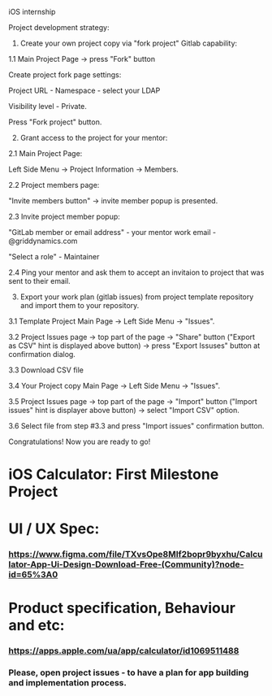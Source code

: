 iOS internship

Project development strategy:

1. Create your own project copy via "fork project" Gitlab capability:

1.1 Main Project Page -> press "Fork" button

Create project fork page settings:

Project URL - Namespace - select your LDAP

Visibility level - Private.

Press "Fork project" button.

2. Grant access to the project for your mentor:

2.1 Main Project Page:

Left Side Menu -> Project Information -> Members.

2.2 Project members page:

"Invite members button" -> invite member popup is presented.

2.3 Invite project member popup:

"GitLab member or email address" - your mentor work email - <LDAP>@griddynamics.com

"Select a role" - Maintainer

2.4 Ping your mentor and ask them to accept an invitaion to project that was sent to their email.

3. Export your work plan (gitlab issues) from project template repository and import them to your repository.

3.1 Template Project Main Page -> Left Side Menu -> "Issues".

3.2 Project Issues page -> top part of the page -> "Share" button ("Export as CSV" hint is displayed above button) -> press "Export Issuses" button at confirmation dialog.

3.3 Download CSV file

3.4 Your Project copy Main Page -> Left Side Menu -> "Issues".

3.5 Project Issues page -> top part of the page -> "Import" button ("Import issues" hint is displayer above button) -> select "Import CSV" option.

3.6 Select file from step #3.3 and press "Import issues" confirmation button.

Congratulations! Now you are ready to go!

# iOS Calculator: First Milestone Project

# UI / UX Spec:

### https://www.figma.com/file/TXvsOpe8MIf2bopr9byxhu/Calculator-App-Ui-Design-Download-Free-(Community)?node-id=65%3A0

# Product specification, Behaviour and etc:

### https://apps.apple.com/ua/app/calculator/id1069511488

### Please, open project issues - to have a plan for app building and implementation process. 
